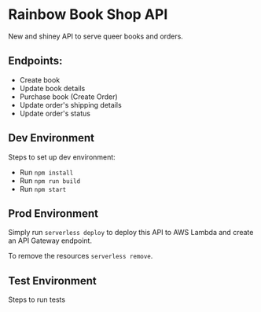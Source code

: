 # Rainbow Book Shop API
New and shiney API to serve queer books and orders.

## Endpoints:
 - Create book
 - Update book details
 - Purchase book (Create Order)
 - Update order's shipping details
 - Update order's status

## Dev Environment
Steps to set up dev environment:

- Run `npm install`
- Run `npm run build`
- Run `npm start`

## Prod Environment
Simply run `serverless deploy` to deploy this API to AWS Lambda and create an API Gateway endpoint.

To remove the resources `serverless remove`.

## Test Environment
Steps to run tests